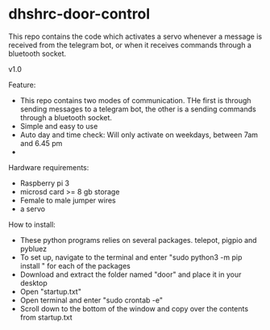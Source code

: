 # dhshrc-door-control
This repo contains the code which activates a servo whenever a message is received from the telegram bot, or when it receives commands through a bluetooth socket.

v1.0

Feature:
- This repo contains two modes of communication. THe first is through sending messages to a telegram bot, the other is a sending commands through a bluetooth socket.
- Simple and easy to use
- Auto day and time check: Will only activate on weekdays, between 7am and 6.45 pm
- 

Hardware requirements:
- Raspberry pi 3
- microsd card >= 8 gb storage
- Female to male jumper wires
- a servo


How to install:

- These python programs relies on several packages. telepot, pigpio and pybluez
- To set up, navigate to the terminal and enter "sudo python3 -m pip install <package>" for each of the packages
- Download and extract the folder named "door" and place it in your desktop
- Open "startup.txt"
- Open terminal and enter "sudo crontab -e"
- Scroll down to the bottom of the window and copy over the contents from startup.txt
 
